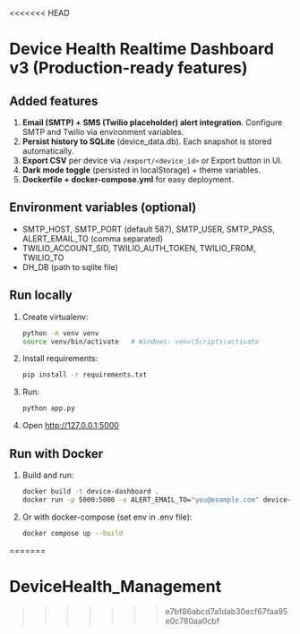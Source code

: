 <<<<<<< HEAD
# Device Health Realtime Dashboard v3 (Production-ready features)

## Added features
1. **Email (SMTP) + SMS (Twilio placeholder) alert integration**. Configure SMTP and Twilio via environment variables.
2. **Persist history to SQLite** (device_data.db). Each snapshot is stored automatically.
3. **Export CSV** per device via `/export/<device_id>` or Export button in UI.
4. **Dark mode toggle** (persisted in localStorage) + theme variables.
5. **Dockerfile + docker-compose.yml** for easy deployment.

## Environment variables (optional)
- SMTP_HOST, SMTP_PORT (default 587), SMTP_USER, SMTP_PASS, ALERT_EMAIL_TO (comma separated)
- TWILIO_ACCOUNT_SID, TWILIO_AUTH_TOKEN, TWILIO_FROM, TWILIO_TO
- DH_DB (path to sqlite file)

## Run locally
1. Create virtualenv:
   ```bash
   python -m venv venv
   source venv/bin/activate   # Windows: venv\Scripts\activate
   ```
2. Install requirements:
   ```bash
   pip install -r requirements.txt
   ```
3. Run:
   ```bash
   python app.py
   ```
4. Open http://127.0.0.1:5000

## Run with Docker
1. Build and run:
   ```bash
   docker build -t device-dashboard .
   docker run -p 5000:5000 -e ALERT_EMAIL_TO="you@example.com" device-dashboard
   ```
2. Or with docker-compose (set env in .env file):
   ```bash
   docker compose up --build
   ```
=======
# DeviceHealth_Management
>>>>>>> e7bf86abcd7a1dab30ecf67faa95e0c780aa0cbf
